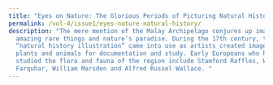 ```yaml
---
title: "Eyes on Nature: The Glorious Periods of Picturing Natural History"
permalink: /vol-4/issue1/eyes-nature-natural-history/
description: "The mere mention of the Malay Archipelago conjures up images of
  amazing rare things and nature’s paradise. During the 17th century, the term
  “natural history illustration” came into use as artists created images of
  plants and animals for documentation and study. Early Europeans who had
  studied the flora and fauna of the region include Stamford Raffles, William
  Farquhar, William Marsden and Alfred Russel Wallace. "
---
```

